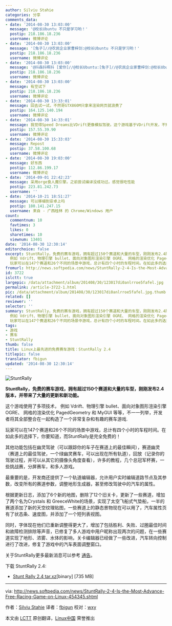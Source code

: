 ```yaml
---
author: Silviu Stahie
categories: 分享
comments_data:
- date: '2014-08-30 13:03:00'
  message: '@校长Ubuntu 不只是学习哟！'
  postip: 218.186.18.236
  username: 微博评论
- date: '2014-08-30 13:03:00'
  message: '[兔子]//@农民企业家曹梓剑:@校长Ubuntu 不只是学习哟！'
  postip: 218.186.18.236
  username: 微博评论
- date: '2014-08-30 13:03:00'
  message: '@抖森抖啊抖 [爱你]//@校长Ubuntu:[兔子]//@农民企业家曹梓剑:@校长Ubuntu 不只是学习哟！'
  postip: 218.186.18.236
  username: 微博评论
- date: '2014-08-30 13:03:00'
  message: 有空试下
  postip: 218.186.18.236
  username: 微博评论
- date: '2014-08-30 13:33:01'
  message: 回去试一试，不然哥GTX860M只拿来渲染网页就浪费了
  postip: 164.125.140.194
  username: 微博评论
- date: '2014-08-30 14:33:01'
  message: 我觉得Speed Dreams比VDrift更像模拟驾驶。这个游戏基于VDrift开发，不知有什么改进。
  postip: 157.55.39.90
  username: 微博评论
- date: '2014-08-30 15:33:03'
  message: Repost
  postip: 37.58.100.68
  username: 微博评论
- date: '2014-08-30 19:03:00'
  message: 好东西
  postip: 112.86.199.17
  username: 微博评论
- date: '2014-09-01 22:42:23'
  message: 采用orge食人魔引擎。之前尝试编译没成功过。感觉很吃性能
  postip: 223.81.242.73
  username: ''
- date: '2014-10-21 18:51:27'
  message: 可以移植到安卓上吗
  postip: 180.141.247.15
  username: 来自 - 广西桂林 的 Chrome/Windows 用户
count:
  commentnum: 10
  favtimes: 3
  likes: 0
  sharetimes: 10
  viewnum: 13401
date: '2014-08-30 12:30:14'
editorchoice: false
excerpt: StuntRally，免费的赛车游戏，拥有超过150个赛道和大量的车型，刚刚发布2.4版本，并带来了大量的更新和新功能。 这个游戏使用了多项技术，
  例如 Vdrift、物理引擎 bullet、面向对象图形渲染引擎 OGRE、 网格的渲染优化 PagedGeometry 和 MyGUI 等等，不一一列举，开发者将其全部整合在一起构造了一个非常复杂和有趣的赛车游戏.
  玩家可以在147个赛道和26个不同的场景中游戏，总计有四个小时的车程时间。在如此多的选择下，你要知道，而StuntRally是完全免费的！ 其他功能包括在幽灵驾驶（可以跟踪你的车子在赛道上的最佳瞬间），赛道幽灵（
fromurl: http://news.softpedia.com/news/StuntRally-2-4-Is-the-Most-Advance-Free-Racing-Game-on-Linux-454345.shtml
id: 3722
islctt: true
largepic: /data/attachment/album/201408/30/123017di0anlrroe5fafel.jpg
permalink: /article-3722-1.html
pic: /data/attachment/album/201408/30/123017di0anlrroe5fafel.jpg.thumb.jpg
related: []
reviewer: ''
selector: ''
summary: StuntRally，免费的赛车游戏，拥有超过150个赛道和大量的车型，刚刚发布2.4版本，并带来了大量的更新和新功能。 这个游戏使用了多项技术，
  例如 Vdrift、物理引擎 bullet、面向对象图形渲染引擎 OGRE、 网格的渲染优化 PagedGeometry 和 MyGUI 等等，不一一列举，开发者将其全部整合在一起构造了一个非常复杂和有趣的赛车游戏.
  玩家可以在147个赛道和26个不同的场景中游戏，总计有四个小时的车程时间。在如此多的选择下，你要知道，而StuntRally是完全免费的！ 其他功能包括在幽灵驾驶（可以跟踪你的车子在赛道上的最佳瞬间），赛道幽灵（
tags:
- 游戏
- 赛车
- StuntRally
thumb: false
title: Linux上最先进的免费赛车游戏：StuntRally 2.4
titlepic: false
translator: fbigun
updated: '2014-08-30 12:30:14'
---
```


![StuntRally](/data/attachment/album/201408/30/123017di0anlrroe5fafel.jpg)


**StuntRally，免费的赛车游戏，拥有超过150个赛道和大量的车型，刚刚发布2.4版本，并带来了大量的更新和新功能。**


这个游戏使用了多项技术， 例如 Vdrift、物理引擎 bullet、面向对象图形渲染引擎 OGRE、 网格的渲染优化 PagedGeometry 和 MyGUI 等等，不一一列举，开发者将其全部整合在一起构造了一个非常复杂和有趣的赛车游戏.


玩家可以在147个赛道和26个不同的场景中游戏，总计有四个小时的车程时间。在如此多的选择下，你要知道，而StuntRally是完全免费的！


其他功能包括在幽灵驾驶（可以跟踪你的车子在赛道上的最佳瞬间），赛道幽灵（赛道上的最佳驾驶，一个绿幽灵赛车，可以出现在所有轨道），回放（记录你的驾驶过程，并可以从其它的摄像头角度查看），许多的教程，几个总冠军杯赛，一些挑战赛，分屏赛车，和多人游戏。


最重要的是，开发商还提供了一个轨道编辑器，允许用户实时编辑道路节点及其参数，改变所有的赛道参数，调整地形生成器，甚至修改驾驶中的汽车的属性。


根据更新日志，添加了6个新的地图，删除了12个旧关卡，更新了一些赛道，增加了两个名为Crystals 和 GreeceWhite的场景，实现了太空飞船式气垫船，一半的赛道添加了新的天空纹理贴图，一些赛道上的静态景物现在可以用了，汽车属性页有了状态条、速度图，并添加了一个短列表视图。


同时，字体现在他们已重新调整得更大了，增加了包括胜利、失败、过圈最佳时间和故障检测排除等声音，已修复了多人游戏中用户昵称出现两次的问题，在一些赛道实现了地形、浓雾、水体的影响，关卡编辑器已经做了一些改进，汽车转向控制进行了改进，修复了游戏中的汽车表面调整窗口。


关于StuntRally更多最新消息可以参考 [通告](https://code.google.com/p/vdrift-ogre/wiki/VersionHistory)。


下载 StuntRally 2.4:


* [Stunt Rally 2.4 tar.xz](http://sourceforge.net/projects/stuntrally/files/2.4/StuntRally-2.4-linux64.tar.xz/download)[binary] [735 MB]




---


via: <http://news.softpedia.com/news/StuntRally-2-4-Is-the-Most-Advance-Free-Racing-Game-on-Linux-454345.shtml>


作者：[Silviu Stahie](http://news.softpedia.com/editors/browse/silviu-stahie) 译者：[fbigun](https://github.com/fbigun) 校对：[wxy](https://github.com/wxy)


本文由 [LCTT](https://github.com/LCTT/TranslateProject) 原创翻译，[Linux中国](http://linux.cn/) 荣誉推出